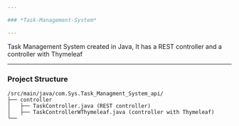 ```yaml
---

### *Task-Management-System*

---
```


Task Management System created in Java, It has a REST controller and a controller with Thymeleaf

---

### Project Structure
```
/src/main/java/com.Sys.Task_Managment_System_api/
├── controller
│   ├── TaskController.java (REST controller)
│   ├── TaskControllerWThymeleaf.java (controller with Thymeleaf)
└──
```


